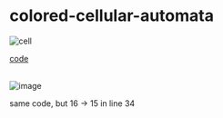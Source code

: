 # colored-cellular-automata

![cell](https://github.com/Wanderkind/colored-cellular-automata/assets/87248089/17a3e980-f8d1-4488-ae17-2df5307cb5db) <br>

[code](https://github.com/Wanderkind/colored-cellular-automata/blob/ba7bd354c0a3ab286399e0e240a57fc22ca5c59a/basic_template.py) <br> <br>

![image](https://github.com/Wanderkind/colored-cellular-automata/assets/87248089/64e77c2d-559e-41a2-a8f2-67479572db95) <br>

same code, but 16 → 15 in line 34
